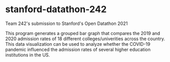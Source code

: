 # stanford-datathon-242
Team 242's submission to Stanford's Open Datathon 2021 

This program generates a grouped bar graph that compares the 2019 and 2020 admission rates of 18 different colleges/univerities across the country. This data visualization can be used to analyze whether the COVID-19 pandemic influenced the admission rates of several higher education institutions in the US. 
